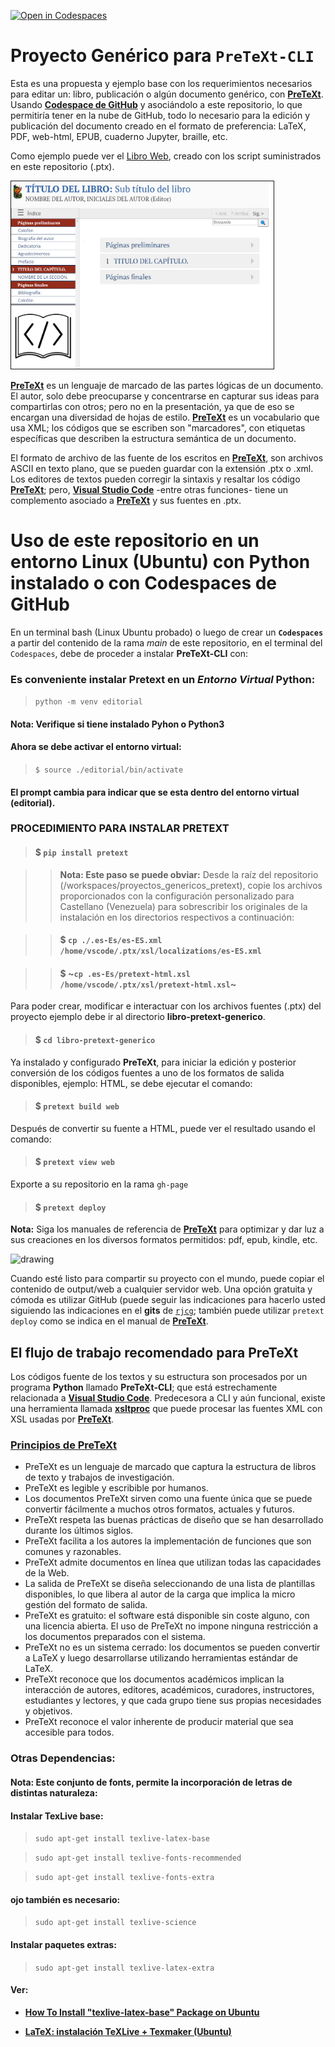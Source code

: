 [![Open in Codespaces](https://classroom.github.com/assets/launch-codespace-7f7980b617ed060a017424585567c406b6ee15c891e84e1186181d67ecf80aa0.svg)](https://classroom.github.com/open-in-codespaces?assignment_repo_id=14913293)
# Proyecto Genérico para `PreTeXt-CLI`

Esta es una propuesta y ejemplo base con los requerimientos necesarios para editar un: libro, publicación o algún documento genérico, con [**PreTeXt**](https://pretextbook.org/). Usando [**Codespace de GitHub**](https://docs.github.com/en/codespaces) y asociándolo a este repositorio, lo que permitiría tener en la nube de GitHub, todo lo necesario para la edición y publicación del documento creado en el formato de preferencia: LaTeX, PDF, web-html, EPUB, cuaderno Jupyter, braille, etc.

Como ejemplo puede ver el [Libro Web](https://rommeljose.github.io/proyectos_genericos_pretext/titulo-libro.html), creado con los script suministrados en este repositorio (.ptx).

[<img src=".es-Es\ejemplo_libro.png" border="1" alt="Ejemplo de la salida genérica de las fuentes suministradas" width="420" height="300">](https://rommeljose.github.io/proyectos_genericos_pretext/titulo-libro.html)

[**PreTeXt**](https://pretextbook.org/) es un lenguaje de marcado de las partes lógicas de un documento. El autor, solo debe preocuparse y concentrarse en capturar sus ideas para compartirlas con otros; pero no en la presentación, ya que de eso se encargan una diversidad de hojas de estilo. [**PreTeXt**](https://pretextbook.org/) es un vocabulario que usa XML; los códigos que se escriben son "marcadores", con etiquetas específicas que describen la estructura semántica de un documento.

El formato de archivo de las fuente de los escritos en [**PreTeXt**](https://pretextbook.org/), son archivos ASCII en texto plano, que se pueden guardar con la extensión .ptx o .xml. Los editores de textos pueden corregir la sintaxis y resaltar los código [**PreTeXt**](https://pretextbook.org/); pero, [**Visual Studio Code**](https://code.visualstudio.com/) -entre otras funciones- tiene un complemento asociado a [**PreTeXt**](https://pretextbook.org/) y sus fuentes en .ptx.

# Uso de este repositorio en un entorno Linux (Ubuntu) con Python instalado o con Codespaces de GitHub
En un terminal bash (Linux Ubuntu probado) o luego de crear un **`Codespaces`** a partir del contenido de la rama *main* de este repositorio, en el terminal del `Codespaces`, debe de proceder a instalar  **PreTeXt-CLI** con:

### Es conveniente instalar Pretext en un *Entorno Virtual* Python:
> `python -m venv editorial`
#### Nota: Verifique si tiene instalado Pyhon o Python3

#### Ahora se debe activar el entorno virtual:
> `$ source ./editorial/bin/activate`

#### El prompt cambia para indicar que se esta dentro del entorno virtual (editorial).

### PROCEDIMIENTO PARA INSTALAR PRETEXT

>#### $ `pip install pretext`

>> **Nota: Este paso se puede obviar:** Desde la raíz del repositorio (/workspaces/proyectos_genericos_pretext), copie los archivos proporcionados con la configuración personalizado para Castellano (Venezuela) para sobrescribir los originales de la instalación en los directorios respectivos a continuación:

>> #### $ `cp ./.es-Es/es-ES.xml /home/vscode/.ptx/xsl/localizations/es-ES.xml`

>> #### $ ~`cp .es-Es/pretext-html.xsl /home/vscode/.ptx/xsl/pretext-html.xsl`~

Para poder crear, modificar e interactuar con los archivos fuentes (.ptx) del proyecto ejemplo debe ir al directorio **libro-pretext-generico**.

>#### $ `cd libro-pretext-generico`

Ya instalado y configurado **PreTeXt**, para iniciar la edición y posterior conversión de los códigos fuentes a uno de los formatos de salida disponibles, ejemplo: HTML, se debe ejecutar el comando:

>#### $ `pretext build web`

Después de convertir su fuente a HTML, puede ver el resultado usando el comando:

>#### $ `pretext view web`

Exporte a su repositorio en la rama `gh-page`

>#### $ `pretext deploy`

**Nota:** Siga los manuales de referencia de [**PreTeXt**](https://pretextbook.org/doc/guide/html/processing-CLI.html#subsection-123) para optimizar y dar luz a sus creaciones en los diversos formatos permitidos: pdf,  epub, kindle, etc.

<img src="https://pretextbook.org/examples/showcase/html/external/ptx-logo.png" alt="drawing" width="200"/>

Cuando esté listo para compartir su proyecto con el mundo, puede copiar el contenido de output/web a cualquier servidor web. Una opción gratuita y cómoda es utilizar GitHub (puede seguir las indicaciones para hacerlo usted siguiendo las indicaciones en el  **gits** de [`rjcg`](https://gist.github.com/rommeljose/b4290459f59de4eb2cc9149ac3b14fae); también puede utilizar `pretext deploy` como se indica en el manual de [**PreTeXt**](https://pretextbook.org/doc/guide/html/processing-CLI.html#subsection-127).

## El flujo de trabajo recomendado para PreTeXt 
Los códigos fuente de los textos y su estructura son procesados por un programa **Python** llamado **PreTeXt-CLI**; que está estrechamente relacionada a [**Visual Studio Code**](https://code.visualstudio.com/). Predecesora a CLI y aún funcional, existe una herramienta llamada [**xsltproc**](https://gnome.pages.gitlab.gnome.org/libxslt/xsltproc.html) que puede procesar las fuentes XML con XSL usadas por [**PreTeXt**](https://pretextbook.org/).

### [Principios de PreTeXt](https://pretextbook.org/doc/guide/html/philosophy.html#paragraphs-7) 
* PreTeXt es un lenguaje de marcado que captura la estructura de libros de texto y trabajos de investigación.
* PreTeXt es legible y escribible por humanos.
* Los documentos PreTeXt sirven como una fuente única que se puede convertir fácilmente a muchos otros formatos, actuales y futuros.
* PreTeXt respeta las buenas prácticas de diseño que se han desarrollado durante los últimos siglos.
* PreTeXt facilita a los autores la implementación de funciones que son comunes y razonables.
* PreTeXt admite documentos en línea que utilizan todas las capacidades de la Web.
* La salida de PreTeXt se diseña seleccionando de una lista de plantillas disponibles, lo que libera al autor de la carga que implica la micro gestión  del formato de salida.
* PreTeXt es gratuito: el software está disponible sin coste alguno, con una licencia abierta. El uso de PreTeXt no impone ninguna restricción a los documentos preparados con el sistema.
* PreTeXt no es un sistema cerrado: los documentos se pueden convertir a LaTeX y luego desarrollarse utilizando herramientas estándar de LaTeX.
* PreTeXt reconoce que los documentos académicos implican la interacción de autores, editores, académicos, curadores, instructores, estudiantes y lectores, y que cada grupo tiene sus propias necesidades y objetivos.
* PreTeXt reconoce el valor inherente de producir material que sea accesible para todos.

###  Otras Dependencias:

#### Nota: Este conjunto de fonts, permite la incorporación de letras de distintas naturaleza:

#### Instalar TexLive base:

> `sudo apt-get install texlive-latex-base`

> `sudo apt-get install texlive-fonts-recommended`

> `sudo apt-get install texlive-fonts-extra`

#### ojo también es necesario:

> `sudo apt-get install texlive-science`

#### Instalar paquetes extras:

> `sudo apt-get install texlive-latex-extra`
  
#### Ver:


* [**How To Install "texlive-latex-base" Package on Ubuntu**](https://zoomadmin.com/HowToInstall/UbuntuPackage/texlive-latex-base)

* [**LaTeX: instalación TeXLive + Texmaker (Ubuntu)**](https://mecatronicauaslp.wordpress.com/2013/07/25/latex-instalacion-texlive-texmaker-ubuntu/)
  
